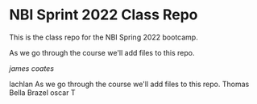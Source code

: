 # NBI Sprint 2022 Class Repo
This is the class repo for the NBI Spring 2022 bootcamp.

 
As we go through the course we'll add files to this repo.

*james coates*

lachlan
As we go through the course we'll add files to this repo.
Thomas
Bella Brazel
oscar T